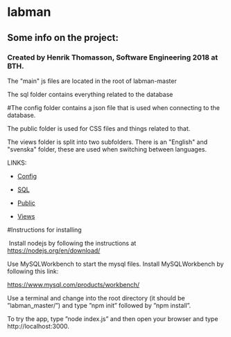 # labman

## Some info on the project:
### Created by Henrik Thomasson, Software Engineering 2018 at BTH.


The "main" js files are located in the root of labman-master

The sql folder contains everything related to the database

#The config folder contains a json file that is used when connecting to the database.

The public folder is used for CSS files and things related to that.

The views folder is split into two subfolders. There is an "English" and "svenska" folder, these are used when switching between languages.


LINKS:

* <a href="https://github.com/Kommandotolken/labman-final/tree/master/config">Config</a>

* <a href="https://github.com/Kommandotolken/labman-final/tree/master/sql">SQL</a>

* <a href="https://github.com/Kommandotolken/labman-final/tree/master/public">Public</a>

* <a href="https://github.com/Kommandotolken/labman-final/tree/master/views">Views</a>



#Instructions for installing

 Install nodejs by following the instructions at
 https://nodejs.org/en/download/ 


Use MySQLWorkbench to start the mysql files. Install MySQLWorkbench by following this link:

https://www.mysql.com/products/workbench/

Use a terminal and change into the root directory (it should be ”labman_master/”) and type ”npm init” followed by ”npm install”.


To try the app, type ”node index.js” and then open your browser and type http://localhost:3000.

